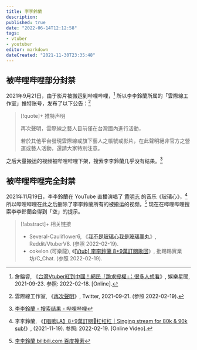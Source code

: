 ```yaml
---
title: 李李鈴蘭
description:
published: true
date: "2022-06-14T12:12:58"
tags:
- vtuber
- youtuber
editor: markdown
dateCreated: "2021-11-30T23:35:48"
---
```


## 被哔哩哔哩部分封禁

2021年9月21日，由于影片被搬运到哔哩哔哩，[^223] 所以李李鈴蘭所属的「雲際線工作室」推特账号，发布了以下公告：[^14400]

[^223]: 詹鎰睿, 《[台灣Vtuber紅到中國！網民「跪求授權」：很多人想看](https://web.archive.org/web/20211027051939/https://star.setn.com/news/1002232)》, 娛樂星聞, 2021-09-23. 参照: 2022-02-18. [Online].

[^14400]: 雲際線工作室, 《[再次聲明](https://web.archive.org/web/20210921151238/https://twitter.com/CloudhorizonSt/status/1440013546280996865)》, Twitter, 2021-09-21. (参照 2022-02-19).

> [!quote]+ 推特声明
>
> 再次聲明，雲際線之藝人目前僅在台灣國內進行活動，
>
> 若於其他平台發現雲際線或旗下藝人之帳號或影片，在此聲明絕非官方之營運或藝人活動，還請大家特別注意。

之后大量搬运的视频被哔哩哔哩下架，搜索李李鈴蘭几乎没有结果。[^llss]

[^llss]: [李李鈴蘭 - 搜索结果 - 哔哩哔哩](https://web.archive.org/web/20211115045115/https://search.bilibili.com/all?keyword=李李鈴蘭)

## 被哔哩哔哩完全封禁

2021年11月19日，李李鈴蘭在 YouTube 直播演唱了 [黄明志](/people/黄明志.md) 的音乐《玻璃心》，[^8+9] 所以哔哩哔哩在此之后删除了李李鈴蘭所有的被搬运的视频，[^F-8] 现在在哔哩哔哩搜索李李鈴蘭会得到「空」的提示。

[^8+9]: 李李鈴蘭, 《[【唱歌LA】8+9萬訂閱🐺扛扛扛｜Singing stream for 80k & 90k sub!](https://www.youtube.com/watch?v=C6qvgBfXJv0)》, (2021-11-19). 参照: 2022-02-19. [Online Video].

[^F-8]: [李李鈴蘭 bilibili.com 百度搜索](https://web.archive.org/web/20211130160508/https://www.baidu.com/s?ie=UTF-8&wd=李李鈴蘭+bilibili.com)

> [!abstract]+ 相关链接
>
> + Several-Cauliflower6, 《[我不是玻璃心我是玻璃睪丸](https://web.archive.org/web/20211126104630/https://old.reddit.com/r/VtuberV8/comments/qxhoum/我不是玻璃心我是玻璃睪丸/)》, Reddit/VtuberV8. (参照 2022-02-19).
> + cokelon (可樂龍), 《[[Vtub] 李李鈴蘭 8+9萬訂閱歌回](https://web.archive.org/web/20211130161435/https://www.ptt.cc/bbs/C_Chat/M.1637323307.A.7AC.html)》, 批踢踢實業坊/C_Chat. (参照 2022-02-19).

